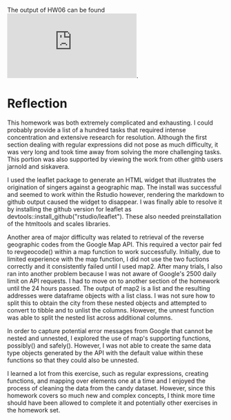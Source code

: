 The output of HW06 can be found ![here](https://github.com/Shirlett/STAT545-hw-Hall-Shirlett/blob/master/HW06/STAT545-HW06.md).


# Reflection
This homework was both extremely complicated and exhausting. I could probably provide a list of a hundred tasks that required intense concentration and extensive research for resolution. Although the first section dealing with regular expressions did not pose as much difficulty, it was very long and took time away from solving the more challenging tasks. This portion was also supported by viewing the work from other githb users jarnold and siskavera. 

I used the leaflet package to generate an HTML widget that illustrates the origination of singers against a geographic map. The install was successful and seemed to work within the Rstudio however, rendering the markdown to github output caused the widget to disappear. I was finally able to resolve it by installing the github version for leaflet as devtools::install_github("rstudio/leaflet"). These also needed preinstallation of the htmltools and scales libraries.

Another area of major difficulty was related to retrieval of the reverse geographic codes from the Google Map API. This required a vector pair fed to revgeocode() within a map function to work successfully. Initially, due to limited experience with the map function, I did not use the two fuctions correctly and it consistently failed until I used map2. After many trials, I also ran into another problem because I was not aware of Google's 2500 daily limit on API requests. I had to move on to another section of the homework until the 24 hours passed. The output of map2 is a list and the resulting addresses were dataframe objects with a list class. I was not sure how to split this to obtain the city from these nested objects and attempted to convert to tibble and to unlist the columns. However, the unnest function was able to split the nested list across additional columns.

In order to capture potential error messages from Google that cannot be nested and unnested, I explored the use of map's supporting functions, possibly() and safely(). However, I was not able to create the same data type objects generated by the API with the default value within these functions so that they could also be unnested.

I learned a lot from this exercise, such as regular expressions, creating functions, and mapping over elements one at a time and I enjoyed the process of cleaning the data from the candy dataset. However, since this homework covers so much new and complex concepts, I think more time should have been allowed to complete it and potentially other exercises in the homework set.

